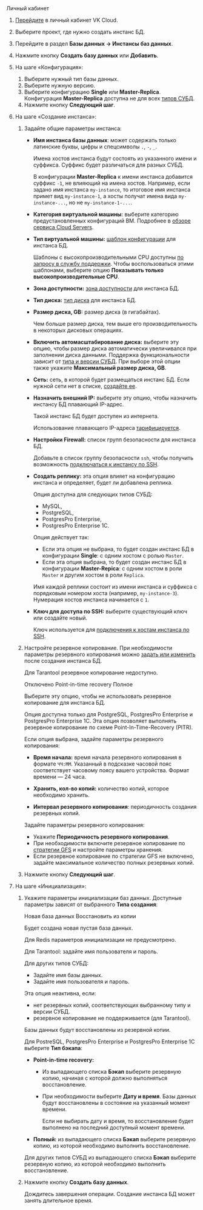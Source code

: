 <tabs>
<tablist>
<tab>Личный кабинет</tab>
</tablist>
<tabpanel>

1. [Перейдите](https://msk.cloud.vk.com/app/) в личный кабинет VK Cloud.
1. Выберите проект, где нужно создать инстанс БД.
1. Перейдите в раздел **Базы данных → Инстансы баз данных**.
1. Нажмите кнопку **Создать базу данных** или **Добавить**.
1. На шаге «Конфигурация»:

   1. Выберите нужный тип базы данных.
   1. Выберите нужную версию.
   1. Выберите конфигурацию **Single** или **Master-Replica**. Конфигурация **Master-Replica** доступна не для всех [типов СУБД](../../../concepts/work-configs#dostupnye_konfiguracii_dlya_tipov_subd).
   1. Нажмите кнопку **Следующий шаг**.

1. На шаге «Создание инстанса»:

   1. Задайте общие параметры инстанса:

      - **Имя инстанса базы данных**: может содержать только латинские буквы, цифры и спецсимволы `.`, `-`, `_`.

        Имена хостов инстанса будут состоять из указанного имени и суффикса. Суффикс будет различаться для разных СУБД.

        <info>

        В конфигурации **Master-Replica** к имени инстанса добавится суффикс `-1`, не влияющий на имена хостов. Например, если задано имя инстанса `my-instance`, то итоговое имя инстанса примет вид `my-instance-1`, а хосты получат имена вида `my-instance-...`, но не `my-instance-1-...`.

        </info>

      - **Категория виртуальной машины**: выберите категорию предустановленных конфигураций ВМ. Подробнее в [обзоре сервиса Cloud Servers](/ru/computing/iaas/concepts/about#shablony_konfiguraciy).

      - **Тип виртуальной машины:** [шаблон конфигурации](/ru/computing/iaas/concepts/about#shablony_konfiguraciy) для инстанса БД.

        Шаблоны с высокопроизводительными CPU доступны [по запросу в службу поддержки](/ru/contacts). Чтобы воспользоваться этими шаблонами, выберите опцию **Показывать только высокопроизводительные CPU**.

      - **Зона доступности:** [зона доступности](/ru/intro/start/architecture#az) для инстанса БД.

      - **Тип диска:** [тип диска](/ru/computing/iaas/concepts/about#diski) для инстанса БД.

      - **Размер диска, GB:** размер диска (в гигабайтах).

        Чем больше размер диска, тем выше его производительность в некоторых дисковых операциях.

      - **Включить автомасштабирование диска:** выберите эту опцию, чтобы размер диска автоматически увеличивался при заполнении диска данными. Поддержка функциональности зависит от [типа и версии СУБД](../../../concepts/disks-autoscaling#subd_s_podderzhkoy_avtomasshtabirovaniya). При выборе этой опции также укажите **Максимальный размер диска, GB**.

      - **Сеть:** сеть, в которой будет размещаться инстанс БД. Если нужной сети нет в списке, [создайте ее](/ru/networks/vnet/service-management/net#sozdanie_seti).

      - **Назначить внешний IP:** выберите эту опцию, чтобы назначить инстансу БД плавающий IP-адрес.

        Такой инстанс БД будет доступен из интернета.

        <warn>

        Использование плавающего IP-адреса [тарифицируется](/ru/networks/vnet/tariffs#tarificiruetsya).

        </warn>

      - **Настройки Firewall:** список групп безопасности для инстанса БД.

        Добавьте в список группу безопасности `ssh`, чтобы получить возможность [подключаться к инстансу по SSH](../../../connect/ssh).

      - **Создать реплику:** эта опция влияет на конфигурацию инстанса и определяет, будет ли добавлена реплика.

        Опция доступна для следующих типов СУБД:

        - MySQL,
        - PostgreSQL,
        - PostgresPro Enterprise,
        - PostgresPro Enterprise 1C.

        Опция действует так:

        - Если эта опция не выбрана, то будет создан инстанс БД в конфигурации **Single**: с одним хостом с ролью `Master`.
        - Если эта опция выбрана, то будет создан инстанс БД в конфигурации **Master-Repica**: с одним хостом в роли `Master` и другим хостом в роли `Replica`.

        <info>

        Имя каждой реплики состоит из имени инстанса и суффикса с порядковым номером хоста (например, `my-instance-3`). Нумерация хостов инстанса начинается с `1`.

        </info>

      - **Ключ для доступа по SSH:** выберите существующий ключ или создайте новый.

        Ключ используется для [подключения к хостам инстанса по SSH](/ru/computing/iaas/service-management/vm/vm-connect/vm-connect-nix).

   1. Настройте резервное копирование. При необходимости параметры резервного копирования можно [задать или изменить](/ru/storage/backups/service-management/db-backup) после создания инстанса БД.

      Для Tarantool резервное копирование недоступно.

      <tabs>
      <tablist>
      <tab>Отключено</tab>
      <tab>Point-in-time recovery</tab>
      <tab>Полное</tab>
      </tablist>
      <tabpanel>

      Выберите эту опцию, чтобы не использовать резервное копирование для инстанса БД.

      </tabpanel>
      <tabpanel>

      Опция доступна только для PostgreSQL, PostgresPro Enterprise и PostgresPro Enterprise 1C. Эта опция позволяет выполнять резервное копирование по схеме Point-In-Time-Recovery (PITR).

      Если опция выбрана, задайте параметры резервного копирования:

      - **Время начала:** время начала резервного копирования в формате `ЧЧ:ММ`. Указанный в подсказке часовой пояс соответствует часовому поясу вашего устройства. Формат времени — 24 часа.

      - **Хранить, кол-во копий:** количество копий, которое необходимо хранить.

      - **Интервал резервного копирования**: периодичность создания резервных копий.

      </tabpanel>
      <tabpanel>

      Задайте параметры резервного копирования:

      - Укажите **Периодичность резервного копирования**.
      - При необходимости включите резервное копирование по [стратегии GFS](/ru/storage/backups/concepts/retention-policy/gfs-backup) и настройте параметры хранения.
      - Если резервное копирование по стратегии GFS не включено, задайте максимальное количество полных резервных копий.

      </tabpanel>
      </tabs>

   1. Нажмите кнопку **Следующий шаг**.

1. На шаге «Инициализация»:

   1. Укажите параметры инициализации баз данных. Доступные параметры зависят от выбранного **Типа создания**:

      <tabs>
      <tablist>
      <tab>Новая база данных</tab>
      <tab>Восстановить из копии</tab>
      </tablist>
      <tabpanel>

      Будет создана новая пустая база данных.

      Для Redis параметров инициализации не предусмотрено.

      Для Tarantool: задайте имя пользователя и пароль.

      Для других типов СУБД:

      - Задайте имя базы данных.
      - Задайте имя пользователя и пароль.

      </tabpanel>
      <tabpanel>

      Эта опция неактивна, если:

      - нет резервных копий, соответствующих выбранному типу и версии СУБД.
      - резервное копирование не поддерживается (для Tarantool).

      Базы данных будут восстановлены из резервной копии.

      Для PostreSQL, PostgresPro Enterprise и PostgresPro Enterprise 1C выберите **Тип бэкапа**:

      - **Point-in-time recovery:**

        - Из выпадающего списка **Бэкап** выберите резервную копию, начиная с которой должно выполняться восстановление.
        - При необходимости выберите **Дату и время**. Базы данных будут восстановлены в состояние на указанный момент времени.

          Если не выбирать дату и время, то восстановление будет выполнено на последний доступный момент времени.

      - **Полный:** из выпадающего списка **Бэкап** выберите резервную копию, из которой необходимо выполнить восстановление.

      Для других типов СУБД из выпадающего списка **Бэкап** выберите резервную копию, из которой необходимо выполнить восстановление.

      </tabpanel>
      </tabs>

   1. Нажмите кнопку **Создать базу данных**.

      Дождитесь завершения операции. Создание инстанса БД может занять длительное время.

</tabpanel>
</tabs>
